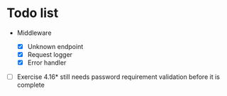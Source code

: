 # Todo list

- Middleware

  - [x] Unknown endpoint
  - [x] Request logger
  - [x] Error handler

- [ ] Exercise 4.16\* still needs password requirement validation before it is complete
